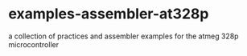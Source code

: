 # examples-assembler-at328p
 a collection of practices and assembler examples for the atmeg 328p microcontroller

